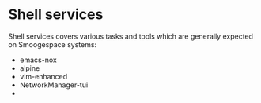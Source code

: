 # Shell services

Shell services covers various tasks and tools which are generally
expected on Smoogespace systems:

- emacs-nox
- alpine
- vim-enhanced
- NetworkManager-tui
- 
